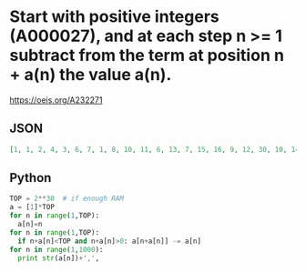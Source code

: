 # Start with positive integers \(A000027\), and at each step n \>\= 1 subtract from the term at position n \+ a\(n\) the value a\(n\)\.
https://oeis.org/A232271
## JSON
```JSON
[1, 1, 2, 4, 3, 6, 7, 1, 8, 10, 11, 6, 13, 7, 15, 16, 9, 12, 30, 10, 14, 11, 23, 24, 25, 4, 27, 28, 29, -11, 31, 16, 22, 34, 21, 36, 37, 19, 39, 40, 41, 42, 43, 44, 45, 23, 47, 8, 49, 25, 51, 52, 53, 27, 34, -1, 38, 29, 59, 60, 61, 31, 63, 64, 65, 66, 67, 34, 307, 70, 71]
```
## Python
```Python
TOP = 2**30  # if enough RAM
a = [1]*TOP
for n in range(1,TOP):
  a[n]=n
for n in range(1,TOP):
  if n+a[n]<TOP and n+a[n]>0: a[n+a[n]] -= a[n]
for n in range(1,1000):
  print str(a[n])+',',
```
